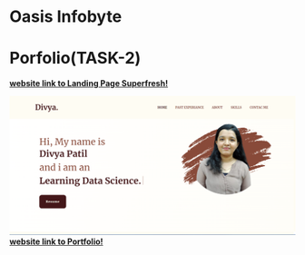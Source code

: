 # Oasis Infobyte


#  **Porfolio(TASK-2)** 
**[website link to Landing Page Superfresh!](https://superfreshjuice.netlify.app)**

![App Screenshot](./images/Divya.png)
**[website link to Portfolio!](https://divyamadhavpatil.netlify.app)**


